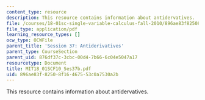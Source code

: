 ```yaml
---
content_type: resource
description: This resource contains information about antidervatives.
file: /courses/18-01sc-single-variable-calculus-fall-2010/896ae83f82508f16467553c0a7530a2b_MIT18_01SCF10_Ses37b.pdf
file_type: application/pdf
learning_resource_types: []
ocw_type: OCWFile
parent_title: 'Session 37: Antiderivatives'
parent_type: CourseSection
parent_uid: 876df37c-3cbc-00d4-7b66-6c04e5047a17
resourcetype: Document
title: MIT18_01SCF10_Ses37b.pdf
uid: 896ae83f-8250-8f16-4675-53c0a7530a2b
---
```

This resource contains information about antidervatives.


